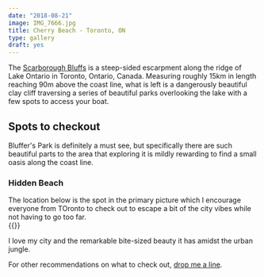 ```yaml
---
date: "2018-08-21"
image: IMG_7666.jpg
title: Cherry Beach - Toronto, ON
type: gallery
draft: yes
---
```


The [Scarborough Bluffs](https://en.wikipedia.org/wiki/Scarborough_Bluffs) 
is a steep-sided escarpment along the ridge of Lake Ontario in Toronto, Ontario, Canada. Measuring roughly 15km in length reaching 90m above the coast line, what is left is a dangerously beautiful clay cliff traversing a series of beautiful parks overlooking the lake with a few spots to access your boat.  


## Spots to checkout  

Bluffer's Park is definitely a must see, but specifically there are such beautiful parts to the area that exploring it is mildly rewarding to find a small oasis along the coast line.  

### Hidden Beach  

The location below is the spot in the primary picture which I encourage everyone from TOronto to check out to escape a bit of the city vibes while not having to go too far.  
{{<osm mapName = "doris-mccarthy-48475_522209"  >}}

  
I love my city and the remarkable bite-sized beauty it has amidst the urban jungle.  

For other recommendations on what to check out, [drop me a line](mailto:me@estebanvalencia.com?subject=estebanvalencia.com%20Contact). 

